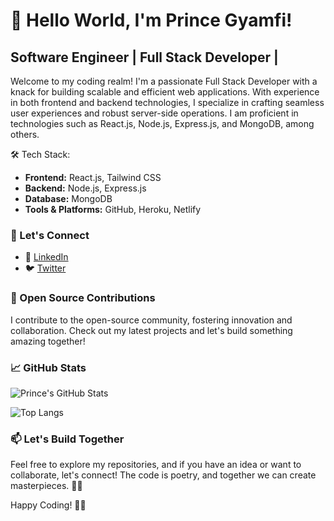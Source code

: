 # 👋 Hello World, I'm Prince Gyamfi!

## Software Engineer | Full Stack Developer | 

Welcome to my coding realm! I'm a passionate Full Stack Developer with a knack for building scalable and efficient web applications. With experience in both frontend and backend technologies, I specialize in crafting seamless user experiences and robust server-side operations. I am proficient in technologies such as React.js, Node.js, Express.js, and MongoDB, among others.


🛠️ Tech Stack:
- **Frontend:** React.js, Tailwind CSS
- **Backend:** Node.js, Express.js
- **Database:** MongoDB
- **Tools & Platforms:** GitHub, Heroku, Netlify


### 🌟 Let's Connect

- 💼 [LinkedIn](https://gh.linkedin.com/in/prince-gyamfi-53563418b)
- 🐦 [Twitter](https://twitter.com/stevejnr_)


### 🚀 Open Source Contributions

I contribute to the open-source community, fostering innovation and collaboration. Check out my latest projects and let's build something amazing together!

### 📈 GitHub Stats

![Prince's GitHub Stats](https://github-readme-stats.vercel.app/api?username=princegyamfi&show_icons=true&theme=radical)

![Top Langs](https://github-readme-stats.vercel.app/api/top-langs/?username=Jignesh6775&layout=compact&theme=radical)


### 📫 Let's Build Together

Feel free to explore my repositories, and if you have an idea or want to collaborate, let's connect! The code is poetry, and together we can create masterpieces. 🚀✨

Happy Coding! 👨‍💻
